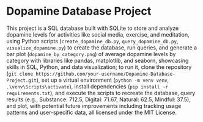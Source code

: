# Dopamine Database Project
This project is a SQL database built with SQLite to store and analyze dopamine levels for activities like social media, exercise, and meditation, using Python scripts (`create_dopamine_db.py`, `query_dopamine_db.py`, `visualize_dopamine.py`) to create the database, run queries, and generate a bar plot (`dopamine_by_category.png`) of average dopamine levels by category with libraries like pandas, matplotlib, and seaborn, showcasing skills in SQL, Python, and data visualization; to run it, clone the repository (`git clone https://github.com/your-username/Dopamine-Database-Project.git`), set up a virtual environment (`python -m venv venv`, `.\venv\Scripts\activate`), install dependencies (`pip install -r requirements.txt`), and execute the scripts to recreate the database, query results (e.g., Substance: 712.5, Digital: 71.67, Natural: 62.5, Mindful: 37.5), and plot, with potential future improvements including tracking usage patterns and user-specific data, all licensed under the MIT License.